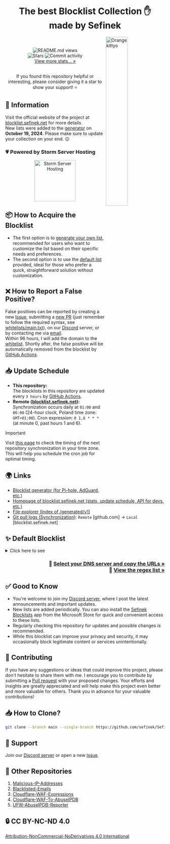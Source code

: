 <div align="center"><h1>The best Blocklist Collection ✋<br>made by Sefinek</h1></div>
<img width="37%" align="right" src="images/kitten.png" alt="Orange kittyo">
<div align="center">
    <br><br>
    <img src="https://api.sefinek.net/api/v2/moecounter/@Sefinek-Blocklist-Collection" alt="README.md views" title="Repository views">
    <br>
    <img src="https://img.shields.io/github/stars/sefinek/Sefinek-Blocklist-Collection?label=STARS&style=for-the-badge" alt="Stars">
    <img src="https://img.shields.io/github/commit-activity/m/sefinek/Sefinek-Blocklist-Collection?label=COMMIT+ACTIVITY&style=for-the-badge" alt="Commit activity">
    <br>
    <a href="https://blocklist.sefinek.net/#stats" target="_blank">View more stats... »</a>
    <br><br>
    <p>If you found this repository helpful or interesting, please consider giving it a star to show your support! ⭐</p>
</div>

## 📝 Information
Visit the official website of the project at [blocklist.sefinek.net](https://blocklist.sefinek.net) for more details.  
New lists were added to the [generator](https://sefinek.net/blocklist-generator) on **October 19, 2024**. Please make sure to update your collection on your end. 😉

<h3>💗 Powered by Storm Server Hosting</h3>
<div align="center">
  <a href="https://stormserverhosting.com" target="_blank">
    <img src="https://cdn.sefinek.net/images/stormserverhosting/banner-white.png" height="130" alt="Storm Server Hosting">
  </a>
</div>

## 📦 How to Acquire the Blocklist
- The first option is to [generate your own list](https://sefinek.net/blocklist-generator), recommended for users who want to customize the list based on their specific needs and preferences.
- The second option is to use the [default list](https://github.com/sefinek/Sefinek-Blocklist-Collection/tree/main/docs/lists/md) provided, ideal for those who prefer a quick, straightforward solution without customization.


## ❌ How to Report a False Positive?
False positives can be reported by creating a new [Issue](https://github.com/sefinek/Sefinek-Blocklist-Collection/issues), submitting a [new PR](https://github.com/sefinek/Sefinek-Blocklist-Collection/pulls) (just remember to follow the required syntax, see [whitelists/main.txt](https://github.com/sefinek/Sefinek-Blocklist-Collection/blob/main/whitelists/main.txt#L10)), on our [Discord](https://sefinek.net) server, or by contacting me via [email](https://sefinek.net/contact-me).  
Within 96 hours, I will add the domain to the [whitelist](whitelists/main.txt). Shortly after, the false positive will be automatically removed from the blocklist by [GitHub Actions](.github/workflows/update-blocklists.yml).


## 📥 Update Schedule
- **This repository:**  
  The blocklists in this repository are updated every `3 hours` by [GitHub Actions](.github/workflows/download-blocklists.yml).
- **Remote ([blocklist.sefinek.net](https://blocklist.sefinek.net)):**  
  Synchronization occurs daily at `01:00` and `06:00` (24-hour clock, Poland time zone: `GMT+01:00`). Cron expression: `0 1,6 * * *` (at minute 0, past hours 1 and 6).

> [!IMPORTANT]  
Visit [this page](https://blocklist.sefinek.net/update-schedule) to check the timing of the next repository synchronization in your time zone.  
This will help you schedule the cron job for optimal timing.


## 🌍 Links
- [Blocklist generator (for Pi-hole, AdGuard, etc.)](https://sefinek.net/blocklist-generator)
- [Homepage of blocklist.sefinek.net (stats, update schedule, API for devs, etc.)](https://blocklist.sefinek.net)
- [File explorer (Index of /generated/v1)](https://blocklist.sefinek.net/generated/v1)
- [Git pull logs (Synchronization)](https://blocklist.sefinek.net/logs/v1): `Remote` [github.com] → `Local` [blocklist.sefinek.net]


## ✨ Default Blocklist
<details>
  <summary>Click here to see</summary>

  - **Abuse:** Blocks known domains involved in online abuse or harassment.
  - **Advertising:** Blocks domains that serve advertisements to visitors.
  - **AMP Hosts:** Blocks Accelerated Mobile Pages (AMP) hosts that often serve ads and track user behavior.
  - **CryptoJacking:** Blocks domains that hijack your device to mine cryptocurrency.
  - **Dating Services:** Blocks domains of dating websites and apps.
  - **Drugs:** Blocks domains that sell or promote drugs.
  - **Fake News:** Blocks domains known for publishing fake or misleading news.
  - **Gambling:** Blocks domains of online gambling websites.
  - **Hate & Junk:** Blocks domains promoting hate speech or spreading misinformation.
  - **LGBTQ+ Content:** Blocks domains related to LGBTQ+ content.
  - **Malicious:** Blocks domains considered dangerous or malicious.
  - **Phishing:** Blocks domains involved in phishing attempts.
  - **Piracy:** Blocks domains distributing pirated software, etc.
  - **Porn:** Blocks domains of adult websites.
  - **Ransomware:** Blocks domains involved in ransomware attacks.
  - **Redirect:** Blocks domains that redirect users to unintended websites.
  - **Scam:** Blocks domains known for promoting scams or fraudulent activities.
  - **Spam Mails:** Blocks domains that send unsolicited emails.
  - **Spyware:** Blocks domains distributing spyware or adware.
  - **Telemetry & Tracking:** Blocks domains that track user activity for analytics purposes.
  - **Useless Websites:** Blocks low-value or parked domains that offer little to no value to users.
  - **Websites & Games:** TikTok, Snapchat, OmeTV, Riot Games, Valorant, and League of Legends.
</details>

<h3 align="right">
    📃 <a href="docs/lists/Index.md">Select your DNS server and copy the URLs »</a><br>
    🔡 <a href="docs/lists/Regex.md">View the regex list »</a>
</h3>


## ✅ Good to Know
- You're welcome to join my [Discord server](https://discord.gg/53DBjTuzgZ), where I post the latest announcements and important updates.
- New lists are added periodically. You can also install the [Sefinek Blocklists](https://apps.microsoft.com/detail/9p3tnt3pjd0j) app from the Microsoft Store for quick and convenient access to these lists.
- Regularly checking this repository for updates and possible changes is recommended.
- While this blocklist can improve your privacy and security, it may occasionally block legitimate content or services unintentionally.


## 🤝 Contributing
If you have any suggestions or ideas that could improve this project, please don't hesitate to share them with me.
I encourage you to contribute by submitting a [Pull request](https://github.com/sefinek/Sefinek-Blocklist-Collection) with your proposed changes.
Your efforts and insights are greatly appreciated and will help make this project even better and more valuable for others.
Thank you in advance for your valuable contributions!


## 📥 How to Clone?
```bash
git clone --branch main --single-branch https://github.com/sefinek/Sefinek-Blocklist-Collection.git
```


## 🤝 Support
Join our [Discord server](https://discord.gg/53DBjTuzgZ) or open a new [Issue](https://github.com/sefinek/Blacklisted-Emails/issues).


## 🌠 Other Repositories
1. [Malicious-IP-Addresses](https://github.com/sefinek/Malicious-IP-Addresses)
2. [Blacklisted-Emails](https://github.com/sefinek/Blacklisted-Emails)
3. [Cloudflare-WAF-Expressions](https://github.com/sefinek/Cloudflare-WAF-Expressions)
4. [Cloudflare-WAF-To-AbuseIPDB](https://github.com/sefinek/Cloudflare-WAF-To-AbuseIPDB)
5. [UFW-AbuseIPDB-Reporter](https://github.com/sefinek/UFW-AbuseIPDB-Reporter)


## 🔒 CC BY-NC-ND 4.0
[Attribution-NonCommercial-NoDerivatives 4.0 International](LICENSE)
